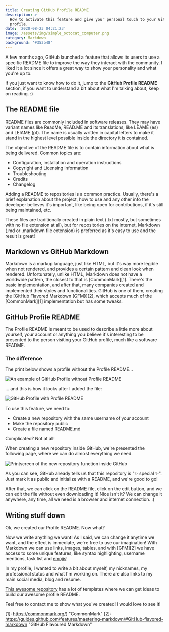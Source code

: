 ```yaml
---
title: Creating GitHub Profile README
description: >-
  How to activate this feature and give your personal touch to your GitHub
  profile.
date: '2020-08-23 04:21:23'
image: /assets/img/simple_octocat_computer.png
category: Markdown
background: '#353b48'
---
```

A few months ago, GitHub launched a feature that allows its users to use a specific README file to improve the way they interact with the community. I liked it a lot since it offers a great way to show your personality and what you're up to.

If you just want to know how to do it, jump to the **GitHub Profile README** section, if you want to understand a bit about what I'm talking about, keep on reading. :)

## The README file

README files are commonly included in software releases. They may have variant names like ReadMe, READ.ME and its translations, like LEAME (es) and LEIAME (pt). The name is usually written in capital letters to make it stand in the highest level possible inside the directory it is contained.

The objective of the README file is to contain information about what is being delivered. Common topics are:

* Configuration, installation and operation instructions
* Copyright and Licensing information
* Troubleshooting
* Credits
* Changelog

Adding a README to repositories is a common practice. Usually, there's a brief explanation about the project, how to use and any other info the developer believes it's important, like being open for contributions, if it's still being maintained, etc.

These files are traditionally created in plain text (.txt mostly, but sometimes with no file extension at all), but for repositories on the internet, Markdown (.md or .markdown file extension) is preferred as it's easy to use and the result is great!

## Markdown vs GitHub Markdown

Markdown is a markup language, just like HTML, but it's way more legible when not rendered, and provides a certain pattern and clean look when rendered. Unfortunately, unlike HTML, Markdown does not have a worldwide pattern, the closest to that is [CommonMark][1]. There's the basic implementation, and after that, many companies created and implemented their styles and functionalities. GitHub is one of them, creating the [GitHub Flavored Markdown (GFM)][2], which accepts much of the [CommonMark][1] implementation but has some tweaks.

## GitHub Profile README

The Profile README is meant to be used to describe a little more about yourself, your account or anything you believe it's interesting to be presented to the person visiting your GitHub profile, much like a software README.

### The difference

The print below shows a profile without the Profile README...

![An example of GitHub Profile without Profile README](/assets/img/23-08-20_before.png "My account without Profile README")

... and this is how it looks after I added the file:

![GitHub Profile with Profile README](/assets/img/23-08-20_after.png "My account with the README file")

To use this feature, we need to:

* Create a new repository with the same username of your account
* Make the repository public
* Create a file named README.md

Complicated? Not at all!

When creating a new repository inside GitHub, we're presented the following page, where we can do almost everything we need.

![Printscreen of the new repository function inside GitHub](/assets/img/23-08-20_new_repo.png "Creating a new repository")

As you can see, GitHub already tells us that this repository is ":sparkles: special :sparkles:". Just mark it as public and initialize with a README, and we're good to go!

After that, we can click on the README file, click on the edit button, and we can edit the file without even downloading it! Nice isn't it? We can change it anywhere, any time, all we need is a browser and internet connection. :)

## Writing stuff down

Ok, we created our Profile README. Now what?

Now we write anything we want! As I said, we can change it anytime we want, and the effect is immediate, we're free to use our imagination! With Markdown we can use links, images, tables, and with [GFM][2] we have access to some unique features, like syntax highlighting, username mentions, task list and [emojis](https://github.com/ikatyang/emoji-cheat-sheet/blob/master/README.md)!

In my profile, I wanted to write a bit about myself, my nicknames, my professional status and what I'm working on. There are also links to my main social media, blog and resume.

[This awesome repository](https://github.com/kautukkundan/Awesome-Profile-README-templates) has a lot of templates where we can get ideas to build our awesome profile README.

Feel free to contact me to show what you've created! I would love to see it!

[1]: https://commonmark.org/) "CommonMark"
[2]: https://guides.github.com/features/mastering-markdown/#GitHub-flavored-markdown "GitHub Flavoured Markdown"

